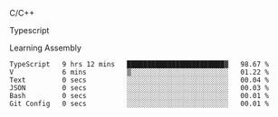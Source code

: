<p>C/C++</p>
<p> Typescript</p>
<p>Learning Assembly</p>

<!--START_SECTION:waka-->

```text
TypeScript   9 hrs 12 mins   ████████████████████████▓   98.67 %
V            6 mins          ▒░░░░░░░░░░░░░░░░░░░░░░░░   01.22 %
Text         0 secs          ░░░░░░░░░░░░░░░░░░░░░░░░░   00.04 %
JSON         0 secs          ░░░░░░░░░░░░░░░░░░░░░░░░░   00.03 %
Bash         0 secs          ░░░░░░░░░░░░░░░░░░░░░░░░░   00.01 %
Git Config   0 secs          ░░░░░░░░░░░░░░░░░░░░░░░░░   00.01 %
```

<!--END_SECTION:waka-->
